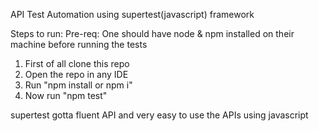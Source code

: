 API Test Automation using supertest(javascript) framework

Steps to run:
Pre-req: One should have node & npm installed on their machine before running the tests

1. First of all clone this repo
2. Open the repo in any IDE
3. Run "npm install or npm i"
4. Now run "npm test"

supertest gotta fluent API and very easy to use the APIs using javascript